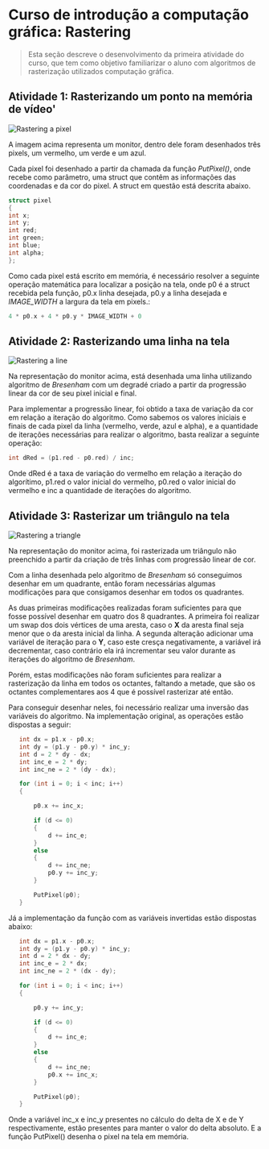 # Curso de introdução a computação gráfica: Rastering

> Esta seção descreve o desenvolvimento da primeira atividade do curso, que tem como objetivo familiarizar o aluno com algoritmos de rasterização utilizados computação gráfica.

## Atividade 1: Rasterizando um ponto na memória de vídeo'

![Rastering a pixel](./images/../image/pixel.png)

A imagem acima representa um monitor, dentro dele foram desenhados três pixels, um vermelho, um verde e um azul.

Cada pixel foi desenhado a partir da chamada da função _PutPixel()_, onde recebe como parâmetro, uma struct que contêm as informações das coordenadas e da cor do pixel. A struct em questão está descrita abaixo.

```c
struct pixel
{
int x;
int y;
int red;
int green;
int blue;
int alpha;
};

```

Como cada pixel está escrito em memória, é necessário resolver a seguinte operação matemática para localizar a posição na tela, onde p0 é a struct recebida pela função, p0.x linha desejada, p0.y a linha desejada e _IMAGE_WIDTH_ a largura da tela em pixels.:

```c
4 * p0.x + 4 * p0.y * IMAGE_WIDTH + 0

```

## Atividade 2: Rasterizando uma linha na tela

![Rastering a line](./images/../image/line.png)

Na representação do monitor acima, está desenhada uma linha utilizando algoritmo de _Bresenham_ com um degradé criado a partir da progressão linear da cor de seu pixel inicial e final.

Para implementar a progressão linear, foi obtido a taxa de variação da cor em relação a iteração do algoritmo. Como sabemos os valores iniciais e finais de cada pixel da linha (vermelho, verde, azul e alpha), e a quantidade de iterações necessárias para realizar o algoritmo, basta realizar a seguinte operação:

```C
int dRed = (p1.red - p0.red) / inc;
```

Onde dRed é a taxa de variação do vermelho em relação a iteração do algorítimo, p1.red o valor inicial do vermelho, p0.red o valor inicial do vermelho e inc a quantidade de iterações do algoritmo.

## Atividade 3: Rasterizar um triângulo na tela

![Rastering a triangle](./image/triangle.png)

Na representação do monitor acima, foi rasterizada um triângulo não preenchido a partir da criação de três linhas com progressão linear de cor.

Com a linha desenhada pelo algoritmo de _Bresenham_ só conseguimos desenhar em um quadrante, então foram necessárias algumas modificações para que consigamos desenhar em todos os quadrantes.

As duas primeiras modificações realizadas foram suficientes para que fosse possível desenhar em quatro dos 8 quadrantes. A primeira foi realizar um swap dos dois vértices de uma aresta, caso o **X** da aresta final seja menor que o da aresta inicial da linha. A segunda alteração adicionar uma variável de iteração para o **Y**, caso este cresça negativamente, a variável irá decrementar, caso contrário ela irá incrementar seu valor durante as iterações do algoritmo de _Bresenham_.

Porém, estas modificações não foram suficientes para realizar a rasterização da linha em todos os octantes, faltando a metade, que são os octantes complementares aos 4 que é possível rasterizar até então.

Para conseguir desenhar neles, foi necessário realizar uma inversão das variáveis do algoritmo. Na implementação original, as operações estão dispostas a seguir:

``` C
   int dx = p1.x - p0.x;
   int dy = (p1.y - p0.y) * inc_y;
   int d = 2 * dy - dx;
   int inc_e = 2 * dy;
   int inc_ne = 2 * (dy - dx);

   for (int i = 0; i < inc; i++)
   {

       p0.x += inc_x;

       if (d <= 0)
       {
           d += inc_e;
       }
       else
       {
           d += inc_ne;
           p0.y += inc_y;
       }

       PutPixel(p0);
   }
```

Já a implementação da função com as variáveis invertidas estão dispostas abaixo:

``` C
   int dx = p1.x - p0.x;
   int dy = (p1.y - p0.y) * inc_y;
   int d = 2 * dx - dy;
   int inc_e = 2 * dx;
   int inc_ne = 2 * (dx - dy);

   for (int i = 0; i < inc; i++)
   {

       p0.y += inc_y;

       if (d <= 0)
       {
           d += inc_e;
       }
       else
       {
           d += inc_ne;
           p0.x += inc_x;
       }

       PutPixel(p0);
   }
```

Onde a variável inc_x e inc_y presentes no cálculo do delta de X e de Y respectivamente, estão presentes para manter o valor do delta absoluto. E a função PutPixel() desenha o pixel na tela em memória.
